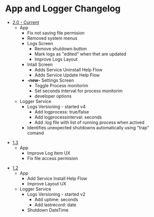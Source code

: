 # App and Logger Changelog

* [2.0 - Current](https://github.com/victorwads/UptimeLogger/releases/download/1.4/UptimeLogger-2.0.zip)
  * App
    * Fix not saving file permision
    * Removed system menus
    * Logs Screen
      * Remove shutdown button
      * Mark logs as "edited" when thet are updated
      * Improve Logs Layout
    * Intall Screen
      * Adds Service Uninstall Help Flow
      * Adds Service Update Help Flow
    * **-new-** Settings Screen
      * Toggle Process monitorim
      * Set seconds interval for process monitorim
      * developer options
  * Logger Service
    * Logs Versioning - started v4
        * Add logprocess: true/false
        * Add logprocessinterval: seconds
        * Add .log file with list of running process when actived
    * Identifies unexpected shutdowns automatically using "trap" comand

- [1.3](https://github.com/victorwads/UptimeLogger/releases/download/1.3/UptimeLogger-1.3.zip)
  - App
    - Improve Log Item UX
    - Fix file access permision

* [1.2](https://github.com/victorwads/UptimeLogger/releases/download/1.2/UptimeLogger-1.2.zip)
  * App
    * Add Service Install Help Flow
    * Improve Layout UX
  * Logger Service
    * Logs Versioning - started v2
        * Add uptime: seconds
        * Add lastrecord: date
    * Shutdown DateTime

